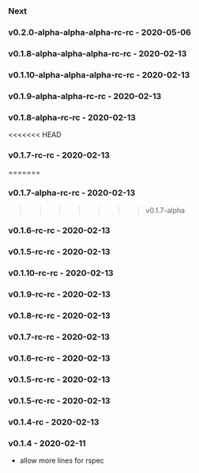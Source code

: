 ### Next
### v0.2.0-alpha-alpha-alpha-rc-rc - 2020-05-06
### v0.1.8-alpha-alpha-alpha-rc-rc - 2020-02-13
### v0.1.10-alpha-alpha-alpha-rc-rc - 2020-02-13
### v0.1.9-alpha-alpha-rc-rc - 2020-02-13
### v0.1.8-alpha-rc-rc - 2020-02-13
<<<<<<< HEAD
### v0.1.7-rc-rc - 2020-02-13
=======
### v0.1.7-alpha-rc-rc - 2020-02-13
>>>>>>> v0.1.7-alpha
### v0.1.6-rc-rc - 2020-02-13
### v0.1.5-rc-rc - 2020-02-13
### v0.1.10-rc-rc - 2020-02-13
### v0.1.9-rc-rc - 2020-02-13
### v0.1.8-rc-rc - 2020-02-13
### v0.1.7-rc-rc - 2020-02-13
### v0.1.6-rc-rc - 2020-02-13
### v0.1.5-rc-rc - 2020-02-13
### v0.1.5-rc-rc - 2020-02-13
### v0.1.4-rc - 2020-02-13

### v0.1.4 - 2020-02-11
- allow more lines for rspec
